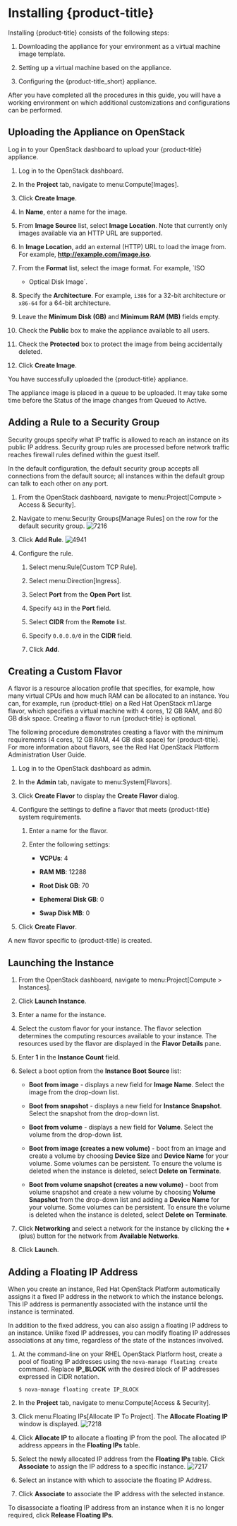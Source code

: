 # Installing {product-title}

Installing {product-title} consists of the following steps:

1.  Downloading the appliance for your environment as a virtual machine
    image template.

2.  Setting up a virtual machine based on the appliance.

3.  Configuring the {product-title\_short} appliance.

After you have completed all the procedures in this guide, you will have
a working environment on which additional customizations and
configurations can be performed.

## Uploading the Appliance on OpenStack

Log in to your OpenStack dashboard to upload your {product-title}
appliance.

1.  Log in to the OpenStack dashboard.

2.  In the **Project** tab, navigate to menu:Compute\[Images\].

3.  Click **Create Image**.

4.  In **Name**, enter a name for the image.

5.  From **Image Source** list, select **Image Location**. Note that
    currently only images available via an HTTP URL are supported.

6.  In **Image Location**, add an external (HTTP) URL to load the image
    from. For example, **<http://example.com/image.iso>**.

7.  From the **Format** list, select the image format. For example, `ISO
    - Optical Disk Image`.

8.  Specify the **Architecture**. For example, `i386` for a 32-bit
    architecture or `x86-64` for a 64-bit architecture.

9.  Leave the **Minimum Disk (GB)** and **Minimum RAM (MB)** fields
    empty.

10. Check the **Public** box to make the appliance available to all
    users.

11. Check the **Protected** box to protect the image from being
    accidentally deleted.

12. Click **Create Image**.

You have successfully uploaded the {product-title} appliance.

The appliance image is placed in a queue to be uploaded. It may take
some time before the Status of the image changes from Queued to Active.

## Adding a Rule to a Security Group

Security groups specify what IP traffic is allowed to reach an instance
on its public IP address. Security group rules are processed before
network traffic reaches firewall rules defined within the guest itself.

<div class="note">

In the default configuration, the default security group accepts all
connections from the default source; all instances within the default
group can talk to each other on any port.

</div>

1.  From the OpenStack dashboard, navigate to menu:Project\[Compute \>
    Access & Security\].

2.  Navigate to menu:Security Groups\[Manage Rules\] on the row for the
    default security group. ![7216](7216.png)

3.  Click **Add Rule**. ![4941](4941.png)

4.  Configure the rule.
    
    1.  Select menu:Rule\[Custom TCP Rule\].
    
    2.  Select menu:Direction\[Ingress\].
    
    3.  Select **Port** from the **Open Port** list.
    
    4.  Specify `443` in the **Port** field.
    
    5.  Select **CIDR** from the **Remote** list.
    
    6.  Specify `0.0.0.0/0` in the **CIDR** field.
    
    7.  Click **Add**.

## Creating a Custom Flavor

A flavor is a resource allocation profile that specifies, for example,
how many virtual CPUs and how much RAM can be allocated to an instance.
You can, for example, run {product-title} on a Red Hat OpenStack
m1.large flavor, which specifies a virtual machine with 4 cores, 12 GB
RAM, and 80 GB disk space. Creating a flavor to run {product-title} is
optional.

The following procedure demonstrates creating a flavor with the minimum
requirements (4 cores, 12 GB RAM, 44 GB disk space) for {product-title}.
For more information about flavors, see the Red Hat OpenStack Platform
Administration User Guide.

1.  Log in to the OpenStack dashboard as admin.

2.  In the **Admin** tab, navigate to menu:System\[Flavors\].

3.  Click **Create Flavor** to display the **Create Flavor** dialog.

4.  Configure the settings to define a flavor that meets {product-title}
    system requirements.
    
    1.  Enter a name for the flavor.
    
    2.  Enter the following settings:
        
          - **VCPUs**: 4
        
          - **RAM MB**: 12288
        
          - **Root Disk GB**: 70
        
          - **Ephemeral Disk GB**: 0
        
          - **Swap Disk MB**: 0

5.  Click **Create Flavor**.

A new flavor specific to {product-title} is created.

## Launching the Instance

1.  From the OpenStack dashboard, navigate to menu:Project\[Compute \>
    Instances\].

2.  Click **Launch Instance**.

3.  Enter a name for the instance.

4.  Select the custom flavor for your instance. The flavor selection
    determines the computing resources available to your instance. The
    resources used by the flavor are displayed in the **Flavor Details**
    pane.

5.  Enter **1** in the **Instance Count** field.

6.  Select a boot option from the **Instance Boot Source** list:
    
      - **Boot from image** - displays a new field for **Image Name**.
        Select the image from the drop-down list.
    
      - **Boot from snapshot** - displays a new field for **Instance
        Snapshot**. Select the snapshot from the drop-down list.
    
      - **Boot from volume** - displays a new field for **Volume**.
        Select the volume from the drop-down list.
    
      - **Boot from image (creates a new volume)** - boot from an image
        and create a volume by choosing **Device Size** and **Device
        Name** for your volume. Some volumes can be persistent. To
        ensure the volume is deleted when the instance is deleted,
        select **Delete on Terminate**.
    
      - **Boot from volume snapshot (creates a new volume)** - boot from
        volume snapshot and create a new volume by choosing **Volume
        Snapshot** from the drop-down list and adding a **Device Name**
        for your volume. Some volumes can be persistent. To ensure the
        volume is deleted when the instance is deleted, select **Delete
        on Terminate**.

7.  Click **Networking** and select a network for the instance by
    clicking the **+** (plus) button for the network from **Available
    Networks**.

8.  Click **Launch**.

## Adding a Floating IP Address

When you create an instance, Red Hat OpenStack Platform automatically
assigns it a fixed IP address in the network to which the instance
belongs. This IP address is permanently associated with the instance
until the instance is terminated.

In addition to the fixed address, you can also assign a floating IP
address to an instance. Unlike fixed IP addresses, you can modify
floating IP addresses associations at any time, regardless of the state
of the instances involved.

1.  At the command-line on your RHEL OpenStack Platform host, create a
    pool of floating IP addresses using the `nova-manage floating
    create` command. Replace **IP\_BLOCK** with the desired block of IP
    addresses expressed in CIDR notation.
    
        $ nova-manage floating create IP_BLOCK

2.  In the **Project** tab, navigate to menu:Compute\[Access &
    Security\].

3.  Click menu:Floating IPs\[Allocate IP To Project\]. The **Allocate
    Floating IP** window is displayed. ![7218](7218.png)

4.  Click **Allocate IP** to allocate a floating IP from the pool. The
    allocated IP address appears in the **Floating IPs** table.

5.  Select the newly allocated IP address from the **Floating IPs**
    table. Click **Associate** to assign the IP address to a specific
    instance. ![7217](7217.png)

6.  Select an instance with which to associate the floating IP Address.

7.  Click **Associate** to associate the IP address with the selected
    instance.

<div class="note">

To disassociate a floating IP address from an instance when it is no
longer required, click **Release Floating IPs**.

</div>
